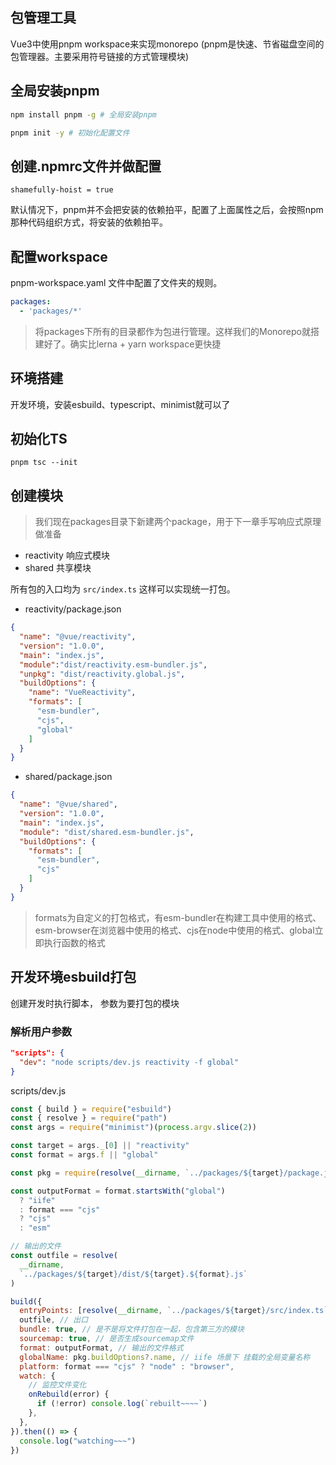 ## 包管理工具
Vue3中使用pnpm workspace来实现monorepo (pnpm是快速、节省磁盘空间的包管理器。主要采用符号链接的方式管理模块)

## 全局安装pnpm

```bash
npm install pnpm -g # 全局安装pnpm
```
```bash
pnpm init -y # 初始化配置文件
```

## 创建.npmrc文件并做配置

```
shamefully-hoist = true
```
默认情况下，pnpm并不会把安装的依赖拍平，配置了上面属性之后，会按照npm那种代码组织方式，将安装的依赖拍平。

## 配置workspace
pnpm-workspace.yaml 文件中配置了文件夹的规则。

```yml
packages:
  - 'packages/*'
```
>将packages下所有的目录都作为包进行管理。这样我们的Monorepo就搭建好了。确实比lerna + yarn workspace更快捷

## 环境搭建
开发环境，安装esbuild、typescript、minimist就可以了

## 初始化TS
```
pnpm tsc --init
```

## 创建模块
>我们现在packages目录下新建两个package，用于下一章手写响应式原理做准备
- reactivity 响应式模块
- shared 共享模块

所有包的入口均为 `src/index.ts` 这样可以实现统一打包。

- reactivity/package.json
```json
{
  "name": "@vue/reactivity",
  "version": "1.0.0",
  "main": "index.js",
  "module":"dist/reactivity.esm-bundler.js",
  "unpkg": "dist/reactivity.global.js",
  "buildOptions": {
    "name": "VueReactivity",
    "formats": [
      "esm-bundler",
      "cjs",
      "global"
    ]
  }
}
```
- shared/package.json
```json
{
  "name": "@vue/shared",
  "version": "1.0.0",
  "main": "index.js",
  "module": "dist/shared.esm-bundler.js",
  "buildOptions": {
    "formats": [
      "esm-bundler",
      "cjs"
    ]
  }
}
```
> formats为自定义的打包格式，有esm-bundler在构建工具中使用的格式、esm-browser在浏览器中使用的格式、cjs在node中使用的格式、global立即执行函数的格式

## 开发环境esbuild打包
创建开发时执行脚本， 参数为要打包的模块

### 解析用户参数

```json
"scripts": {
  "dev": "node scripts/dev.js reactivity -f global"
}
```

scripts/dev.js 

```js
const { build } = require("esbuild")
const { resolve } = require("path")
const args = require("minimist")(process.argv.slice(2))

const target = args._[0] || "reactivity"
const format = args.f || "global"

const pkg = require(resolve(__dirname, `../packages/${target}/package.json`))

const outputFormat = format.startsWith("global")
  ? "iife"
  : format === "cjs"
  ? "cjs"
  : "esm"

// 输出的文件
const outfile = resolve(
  __dirname,
  `../packages/${target}/dist/${target}.${format}.js`
)

build({
  entryPoints: [resolve(__dirname, `../packages/${target}/src/index.ts`)], // 入口
  outfile, // 出口
  bundle: true, // 是不是将文件打包在一起，包含第三方的模块
  sourcemap: true, // 是否生成sourcemap文件
  format: outputFormat, // 输出的文件格式
  globalName: pkg.buildOptions?.name, // iife 场景下 挂载的全局变量名称
  platform: format === "cjs" ? "node" : "browser",
  watch: {
    // 监控文件变化
    onRebuild(error) {
      if (!error) console.log(`rebuilt~~~~`)
    },
  },
}).then(() => {
  console.log("watching~~~")
})

```

